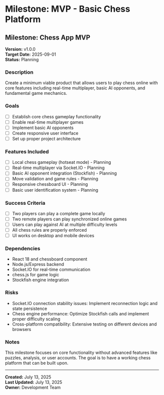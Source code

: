 # Milestone: MVP - Basic Chess Platform

## Milestone: Chess App MVP

**Version:** v1.0.0  
**Target Date:** 2025-09-01  
**Status:** Planning

### Description
Create a minimum viable product that allows users to play chess online with core features including real-time multiplayer, basic AI opponents, and fundamental game mechanics.

### Goals
- [ ] Establish core chess gameplay functionality
- [ ] Enable real-time multiplayer games
- [ ] Implement basic AI opponents
- [ ] Create responsive user interface
- [ ] Set up proper project architecture

### Features Included
- [ ] Local chess gameplay (hotseat mode) - Planning
- [ ] Real-time multiplayer via Socket.IO - Planning
- [ ] Basic AI opponent integration (Stockfish) - Planning
- [ ] Move validation and game rules - Planning
- [ ] Responsive chessboard UI - Planning
- [ ] Basic user identification system - Planning

### Success Criteria
- [ ] Two players can play a complete game locally
- [ ] Two remote players can play synchronized online games
- [ ] Users can play against AI at multiple difficulty levels
- [ ] All chess rules are properly enforced
- [ ] UI works on desktop and mobile devices

### Dependencies
- React 18 and chessboard component
- Node.js/Express backend
- Socket.IO for real-time communication
- chess.js for game logic
- Stockfish engine integration

### Risks
- Socket.IO connection stability issues: Implement reconnection logic and state persistence
- Chess engine performance: Optimize Stockfish calls and implement proper difficulty scaling
- Cross-platform compatibility: Extensive testing on different devices and browsers

### Notes
This milestone focuses on core functionality without advanced features like puzzles, analysis, or user accounts. The goal is to have a working chess platform that can be built upon.

---
**Created:** July 13, 2025  
**Last Updated:** July 13, 2025  
**Owner:** Development Team
